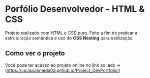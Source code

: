 # Porfólio Desenvolvedor - HTML & CSS

Projeto realizado com HTML e CSS puro. Feito a fim de praticar a estruturação semântica e uso do **CSS Nesting** para estilização.

## Como ver o projeto 

Você pode ter acesso ao projeto online no link ao lado -> (https://lucassalmeida03.github.io/Project_DevPortfolio/)

